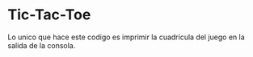 # Tic-Tac-Toe
Lo unico que hace este codigo es imprimir la cuadrícula del juego en la salida de la consola. 
